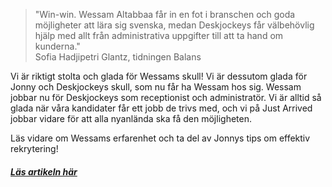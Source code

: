 > "Win-win. Wessam Altabbaa får in en fot i branschen och goda möjligheter att lära
sig svenska, medan Deskjockeys får välbehövlig hjälp med allt från administrativa
uppgifter till att ta hand om kunderna." <br>
>Sofia Hadjipetri Glantz, tidningen Balans&zwnj;&zwnj;


Vi är riktigt stolta och glada för Wessams skull! Vi är dessutom glada för Jonny och Deskjockeys skull, som nu får ha Wessam hos sig. Wessam jobbar nu för Deskjockeys som receptionist och administratör. Vi är alltid så glada när våra kandidater får ett jobb de trivs med, och vi på Just Arrived jobbar vidare för att alla nyanlända ska få den möjligheten.

Läs vidare om Wessams erfarenhet och ta del av Jonnys tips om effektiv rekrytering!


##### [Läs artikeln här](https://www.paperton.com/shelf/reader/magazine_id/39501/whitelabel/balans-2/uid/1343316/token/1f6eb275e1e884988ca1a6178a3d899dfef5d6d1#page/12)
